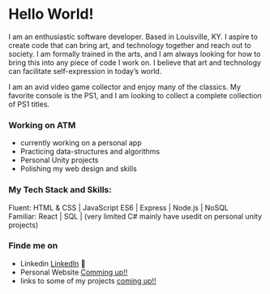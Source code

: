 # Hello World! 

I am an enthusiastic software developer. Based in Louisville, KY.  I aspire to create code that can bring art, and technology together and reach out to society. I am formally trained in the arts, and I am always looking for how to bring this into any piece of code I work on. I believe that art and technology can facilitate self-expression in today’s world.

I am an avid video game collector and enjoy many of the classics. My favorite console is the PS1, and I am looking to collect a complete collection of PS1 titles. 

### Working on ATM
- currently working on a personal app
- Practicing data-structures and algorithms 
- Personal Unity projects
- Polishing my web design and skills

### My Tech Stack and Skills:
Fluent: HTML & CSS | JavaScript ES6 | Express | Node.js | NoSQL <br />
Familiar: React | SQL | (very limited C# mainly have usedit on personal unity projects)

### Finde me on 
- Linkedin <a href="https://www.linkedin.com/in/christian-munoz-ruiz-/">LinkedIn</a> 💼
- Personal Website <a href="comingup.com">Comming up!!</a>
- links to some of my projects <a href="comingupsoon.com">coming up!!</a>
